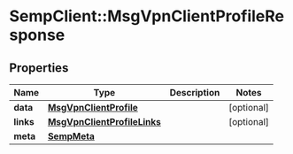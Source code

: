 # SempClient::MsgVpnClientProfileResponse

## Properties
Name | Type | Description | Notes
------------ | ------------- | ------------- | -------------
**data** | [**MsgVpnClientProfile**](MsgVpnClientProfile.md) |  | [optional] 
**links** | [**MsgVpnClientProfileLinks**](MsgVpnClientProfileLinks.md) |  | [optional] 
**meta** | [**SempMeta**](SempMeta.md) |  | 


